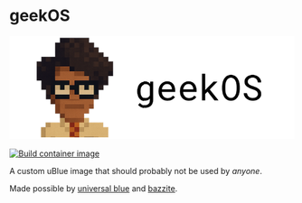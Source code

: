 # geekOS

![geek](./assets/img/geekos_banner.png)

[![Build container image](https://github.com/geekifier/geekOS/actions/workflows/build.yml/badge.svg)](https://github.com/geekifier/geekOS/actions/workflows/build.yml)

A custom uBlue image that should probably not be used by _anyone_.

Made possible by [universal blue](https://universal-blue.org/) and [bazzite](https://github.com/ublue-os/bazzite).
